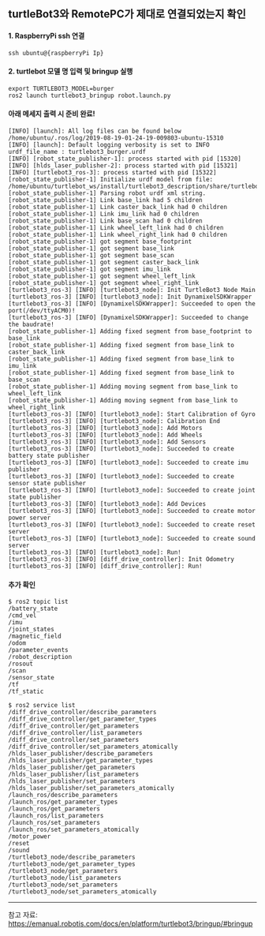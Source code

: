 ## turtleBot3와 RemotePC가 제대로 연결되었는지 확인

#### 1. RaspberryPi ssh 연결
    ssh ubuntu@{raspberryPi Ip}

#### 2. turtlebot 모델 명 입력 및 bringup 실행
    export TURTLEBOT3_MODEL=burger
    ros2 launch turtlebot3_bringup robot.launch.py
    
#### 아래 메세지 출력 시 준비 완료!
    [INFO] [launch]: All log files can be found below /home/ubuntu/.ros/log/2019-08-19-01-24-19-009803-ubuntu-15310
    [INFO] [launch]: Default logging verbosity is set to INFO
    urdf_file_name : turtlebot3_burger.urdf
    [INFO] [robot_state_publisher-1]: process started with pid [15320]
    [INFO] [hlds_laser_publisher-2]: process started with pid [15321]
    [INFO] [turtlebot3_ros-3]: process started with pid [15322]
    [robot_state_publisher-1] Initialize urdf model from file: /home/ubuntu/turtlebot_ws/install/turtlebot3_description/share/turtlebot3_description/urdf/turtlebot3_burger.urdf
    [robot_state_publisher-1] Parsing robot urdf xml string.
    [robot_state_publisher-1] Link base_link had 5 children
    [robot_state_publisher-1] Link caster_back_link had 0 children
    [robot_state_publisher-1] Link imu_link had 0 children
    [robot_state_publisher-1] Link base_scan had 0 children
    [robot_state_publisher-1] Link wheel_left_link had 0 children
    [robot_state_publisher-1] Link wheel_right_link had 0 children
    [robot_state_publisher-1] got segment base_footprint
    [robot_state_publisher-1] got segment base_link
    [robot_state_publisher-1] got segment base_scan
    [robot_state_publisher-1] got segment caster_back_link
    [robot_state_publisher-1] got segment imu_link
    [robot_state_publisher-1] got segment wheel_left_link
    [robot_state_publisher-1] got segment wheel_right_link
    [turtlebot3_ros-3] [INFO] [turtlebot3_node]: Init TurtleBot3 Node Main
    [turtlebot3_ros-3] [INFO] [turtlebot3_node]: Init DynamixelSDKWrapper
    [turtlebot3_ros-3] [INFO] [DynamixelSDKWrapper]: Succeeded to open the port(/dev/ttyACM0)!
    [turtlebot3_ros-3] [INFO] [DynamixelSDKWrapper]: Succeeded to change the baudrate!
    [robot_state_publisher-1] Adding fixed segment from base_footprint to base_link
    [robot_state_publisher-1] Adding fixed segment from base_link to caster_back_link
    [robot_state_publisher-1] Adding fixed segment from base_link to imu_link
    [robot_state_publisher-1] Adding fixed segment from base_link to base_scan
    [robot_state_publisher-1] Adding moving segment from base_link to wheel_left_link
    [robot_state_publisher-1] Adding moving segment from base_link to wheel_right_link
    [turtlebot3_ros-3] [INFO] [turtlebot3_node]: Start Calibration of Gyro
    [turtlebot3_ros-3] [INFO] [turtlebot3_node]: Calibration End
    [turtlebot3_ros-3] [INFO] [turtlebot3_node]: Add Motors
    [turtlebot3_ros-3] [INFO] [turtlebot3_node]: Add Wheels
    [turtlebot3_ros-3] [INFO] [turtlebot3_node]: Add Sensors
    [turtlebot3_ros-3] [INFO] [turtlebot3_node]: Succeeded to create battery state publisher
    [turtlebot3_ros-3] [INFO] [turtlebot3_node]: Succeeded to create imu publisher
    [turtlebot3_ros-3] [INFO] [turtlebot3_node]: Succeeded to create sensor state publisher
    [turtlebot3_ros-3] [INFO] [turtlebot3_node]: Succeeded to create joint state publisher
    [turtlebot3_ros-3] [INFO] [turtlebot3_node]: Add Devices
    [turtlebot3_ros-3] [INFO] [turtlebot3_node]: Succeeded to create motor power server
    [turtlebot3_ros-3] [INFO] [turtlebot3_node]: Succeeded to create reset server
    [turtlebot3_ros-3] [INFO] [turtlebot3_node]: Succeeded to create sound server
    [turtlebot3_ros-3] [INFO] [turtlebot3_node]: Run!
    [turtlebot3_ros-3] [INFO] [diff_drive_controller]: Init Odometry
    [turtlebot3_ros-3] [INFO] [diff_drive_controller]: Run!
    

#### 추가 확인
    $ ros2 topic list
    /battery_state
    /cmd_vel
    /imu
    /joint_states
    /magnetic_field
    /odom
    /parameter_events
    /robot_description
    /rosout
    /scan
    /sensor_state
    /tf
    /tf_static
    
    $ ros2 service list
    /diff_drive_controller/describe_parameters
    /diff_drive_controller/get_parameter_types
    /diff_drive_controller/get_parameters
    /diff_drive_controller/list_parameters
    /diff_drive_controller/set_parameters
    /diff_drive_controller/set_parameters_atomically
    /hlds_laser_publisher/describe_parameters
    /hlds_laser_publisher/get_parameter_types
    /hlds_laser_publisher/get_parameters
    /hlds_laser_publisher/list_parameters
    /hlds_laser_publisher/set_parameters
    /hlds_laser_publisher/set_parameters_atomically
    /launch_ros/describe_parameters
    /launch_ros/get_parameter_types
    /launch_ros/get_parameters
    /launch_ros/list_parameters
    /launch_ros/set_parameters
    /launch_ros/set_parameters_atomically
    /motor_power
    /reset
    /sound
    /turtlebot3_node/describe_parameters
    /turtlebot3_node/get_parameter_types
    /turtlebot3_node/get_parameters
    /turtlebot3_node/list_parameters
    /turtlebot3_node/set_parameters
    /turtlebot3_node/set_parameters_atomically
    
 --- 
 참고 자료: https://emanual.robotis.com/docs/en/platform/turtlebot3/bringup/#bringup
    
